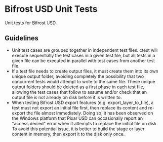 Bifrost USD Unit Tests
======================

Unit tests for Bifrost USD.


## Guidelines

* Unit test cases are grouped together in independent test files. ctest will execute sequentially the test cases in a given test file, but all tests in a given file can be executed in parallel with test cases from another test file.
* If a test file needs to create output files, it must create them into its own unique output folder, avoiding completely the possibility that two concurrent tests would attempt to write to the same file. These unique output folders should be deleted as a first phase in each test file, allowing the test cases that follow to assume and/or check that an output file is not already on disk before it is written to.
* When testing Bifrost USD export features (e.g. export_layer_to_file), a test must not export an initial file first, then replace its content and re-export the file almost immediately. Doing so, it has been observed on the Windows platform that Pixar USD can occasionally report an "access denied" error when it attempts to replace the initial file on disk. To avoid this potential issue, it is better to build the stage or layer content in memory, then export it to the disk only once.
